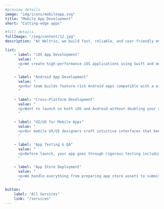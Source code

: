 ```yaml
---
#preview details
image: "img/icons/mobileapp.svg"
title: "Mobile App Development"
short: "Cutting-edge apps"

#full details
fullImage: "/img/content/12.jpg"
description: "At Woltrio, we build fast, reliable, and user-friendly mobile apps that help businesses connect, engage, and grow. Whether you need a consumer-facing app or an enterprise solution, we deliver scalable mobile products that turn your vision into a digital reality."

list: 
    - label: "iOS App Development"
      value: "
      <p>We create high-performance iOS applications using Swift and modern Apple frameworks. From sleek UI design to seamless functionality, our apps are built to meet Apple’s standards and your business goals.</p>
      "

    - label: "Android App Development"
      value: "
      <p>Our team builds feature-rich Android apps compatible with a wide range of devices. We focus on clean code, robust architecture, and user-centric design for maximum performance and reliability on the Google Play Store.</p>
      "

    - label: "Cross-Platform Development"
      value: "
      <p>Want to launch on both iOS and Android without doubling your cost? We use technologies like Flutter and React Native to build cross-platform apps that maintain native performance and appearance.</p>
      "

    - label: "UI/UX for Mobile Apps"
      value: "
      <p>Our mobile UX/UI designers craft intuitive interfaces that keep users engaged and make navigation effortless. Every design is tested for responsiveness, accessibility, and visual appeal across all screen sizes.</p>
      "

    - label: "App Testing & QA"
      value: "
      <p>Before launch, your app goes through rigorous testing including functional, usability, and device compatibility tests. We ensure your app is bug-free, secure, and ready for real-world users from day one.</p>
      "

    - label: "App Store Deployment"
      value: "
      <p>We handle everything from preparing app store assets to submitting and publishing your app on the Apple App Store and Google Play Store, ensuring a smooth and timely launch process.</p>
      "

button:
    label: "All Services"
    link: "/services" 
---
```

